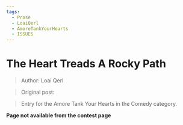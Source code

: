 ```yaml
---
tags:
  - Prose
  - LoaiQerl
  - AmoreTankYourHearts
  - ISSUES
---
```


# The Heart Treads A Rocky Path

> Author: Loai Qerl

> Original post:

> Entry for the Amore Tank Your Hearts in the Comedy category.

**Page not available from the contest page**